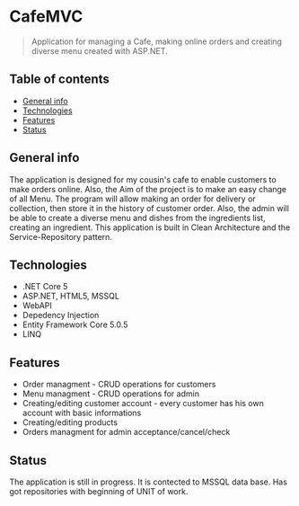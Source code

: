 # CafeMVC
>Application  for managing  a Cafe, making online orders and creating diverse menu created with ASP.NET.

## Table of contents
* [General info](#general-info)
* [Technologies](#technologies)
* [Features](#features)
* [Status](#status)


## General info
The application is designed for my cousin's cafe to enable customers to make orders online. Also, the Aim of the project is to make an easy change of all Menu. The program will allow making an order for delivery or collection, then store it in the history of customer order. Also, the admin will be able to create a diverse menu and dishes from the ingredients list, creating an ingredient.
This application is built in Clean Architecture and the Service-Repository pattern.

## Technologies
* .NET Core 5
* ASP.NET, HTML5, MSSQL
* WebAPI
* Depedency Injection
* Entity Framework Core 5.0.5
* LINQ


## Features
* Order managment - CRUD operations for customers
* Menu managment - CRUD operations for admin
* Creating/editing customer account - every customer has his own account with basic informations
* Creating/editing products
* Orders managment for admin acceptance/cancel/check 
## Status
The application is still in progress. It is contected to MSSQL data base. Has got repositories with beginning of UNIT of work.
